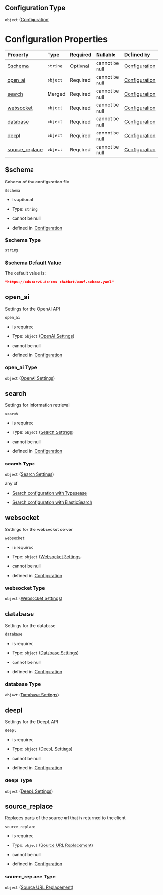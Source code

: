 ## Configuration Type

`object` ([Configuration](conf.md))

# Configuration Properties

| Property                           | Type     | Required | Nullable       | Defined by                                                                                        |
| :--------------------------------- | :------- | :------- | :------------- | :------------------------------------------------------------------------------------------------ |
| [$schema](#schema)                 | `string` | Optional | cannot be null | [Configuration](conf-properties-schema.md "undefined#/properties/$schema")                        |
| [open\_ai](#open_ai)               | `object` | Required | cannot be null | [Configuration](conf-properties-openai-settings.md "undefined#/properties/open_ai")               |
| [search](#search)                  | Merged   | Required | cannot be null | [Configuration](conf-properties-search-settings.md "undefined#/properties/search")                |
| [websocket](#websocket)            | `object` | Required | cannot be null | [Configuration](conf-properties-websocket-settings.md "undefined#/properties/websocket")          |
| [database](#database)              | `object` | Required | cannot be null | [Configuration](conf-properties-database-settings.md "undefined#/properties/database")            |
| [deepl](#deepl)                    | `object` | Required | cannot be null | [Configuration](conf-properties-deepl-settings.md "undefined#/properties/deepl")                  |
| [source\_replace](#source_replace) | `object` | Required | cannot be null | [Configuration](conf-properties-source-url-replacement.md "undefined#/properties/source_replace") |

## $schema

Schema of the configuration file

`$schema`

*   is optional

*   Type: `string`

*   cannot be null

*   defined in: [Configuration](conf-properties-schema.md "undefined#/properties/$schema")

### $schema Type

`string`

### $schema Default Value

The default value is:

```json
"https://educorvi.de/cms-chatbot/conf.schema.yaml"
```

## open\_ai

Settings for the OpenAI API

`open_ai`

*   is required

*   Type: `object` ([OpenAI Settings](conf-properties-openai-settings.md))

*   cannot be null

*   defined in: [Configuration](conf-properties-openai-settings.md "undefined#/properties/open_ai")

### open\_ai Type

`object` ([OpenAI Settings](conf-properties-openai-settings.md))

## search

Settings for information retrieval

`search`

*   is required

*   Type: `object` ([Search Settings](conf-properties-search-settings.md))

*   cannot be null

*   defined in: [Configuration](conf-properties-search-settings.md "undefined#/properties/search")

### search Type

`object` ([Search Settings](conf-properties-search-settings.md))

any of

*   [Search configuration with Typesense](conf-properties-search-settings-anyof-search-configuration-with-typesense.md "check type definition")

*   [Search configuration with ElasticSearch](conf-properties-search-settings-anyof-search-configuration-with-elasticsearch.md "check type definition")

## websocket

Settings for the websocket server

`websocket`

*   is required

*   Type: `object` ([Websocket Settings](conf-properties-websocket-settings.md))

*   cannot be null

*   defined in: [Configuration](conf-properties-websocket-settings.md "undefined#/properties/websocket")

### websocket Type

`object` ([Websocket Settings](conf-properties-websocket-settings.md))

## database

Settings for the database

`database`

*   is required

*   Type: `object` ([Database Settings](conf-properties-database-settings.md))

*   cannot be null

*   defined in: [Configuration](conf-properties-database-settings.md "undefined#/properties/database")

### database Type

`object` ([Database Settings](conf-properties-database-settings.md))

## deepl

Settings for the DeepL API

`deepl`

*   is required

*   Type: `object` ([DeepL Settings](conf-properties-deepl-settings.md))

*   cannot be null

*   defined in: [Configuration](conf-properties-deepl-settings.md "undefined#/properties/deepl")

### deepl Type

`object` ([DeepL Settings](conf-properties-deepl-settings.md))

## source\_replace

Replaces parts of the source url that is returned to the client

`source_replace`

*   is required

*   Type: `object` ([Source URL Replacement](conf-properties-source-url-replacement.md))

*   cannot be null

*   defined in: [Configuration](conf-properties-source-url-replacement.md "undefined#/properties/source_replace")

### source\_replace Type

`object` ([Source URL Replacement](conf-properties-source-url-replacement.md))
